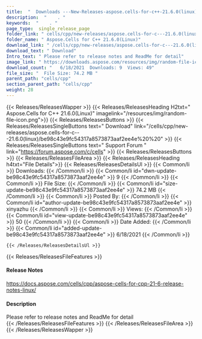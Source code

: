 ```yaml
---
title:  "  Downloads ---New-Releases-aspose.cells-for-c++-21.6.0(linux) . " 
description:  "    . " 
keywords:  "    . " 
page_type:  single_release_page
folder_link: " cells/cpp/new-releases/aspose.cells-for-c---21.6.0(linux)/"
folder_name: " Aspose.Cells for C++ 21.6.0(Linux)"
download_link: " /cells/cpp/new-releases/aspose.cells-for-c---21.6.0(linux)/be98c43e9fc54317a8573873aaf2ee4e"
download_text: " Download"
Intro_text: " Please refer to release notes and ReadMe for detail"
image_link: " https://downloads.aspose.com/resources/img/random-file-icon.png"
download_count: "   6/18/2021  Downloads: 9  Views: 49"
file_size: "  File Size: 74.2 MB "
parent_path: "cells/cpp"
section_parent_path: "cells/cpp"
weight: 28 
---
```


{{< Releases/ReleasesWapper >}}
  {{< Releases/ReleasesHeading H2txt=" Aspose.Cells for C++ 21.6.0(Linux)" imagelink="/resources/img/random-file-icon.png">}}
  {{< Releases/ReleasesButtons >}}
    {{< Releases/ReleasesSingleButtons text=" Download" link="/cells/cpp/new-releases/aspose.cells-for-c---21.6.0(linux)/be98c43e9fc54317a8573873aaf2ee4e%20%20" >}}
    {{< Releases/ReleasesSingleButtons text=" Support Forum " link="https://forum.aspose.com/c/cells" >}}
  {{< Releases/ReleasesButtons >}}
  {{< Releases/ReleasesFileArea >}}
    {{< Releases/ReleasesHeading h4txt="File Details">}}
    {{< Releases/ReleasesDetailsUl >}}
            {{< Common/li  >}} Downloads: {{< /Common/li >}} 
      {{< Common/li id="dwn-update-be98c43e9fc54317a8573873aaf2ee4e" >}} 9 {{< /Common/li >}} 
      {{< Common/li  >}} File Size: {{< /Common/li >}} 
      {{< Common/li id="size-update-be98c43e9fc54317a8573873aaf2ee4e" >}} 74.2 MB {{< /Common/li >}} 
      {{< Common/li  >}} Posted By: {{< /Common/li >}} 
      {{< Common/li id="author-update-be98c43e9fc54317a8573873aaf2ee4e" >}} xinyazhu {{< /Common/li >}} 
      {{< Common/li  >}} Views: {{< /Common/li >}} 
      {{< Common/li id="view-update-be98c43e9fc54317a8573873aaf2ee4e" >}} 50 {{< /Common/li >}} 
      {{< Common/li  >}} Date Added: {{< /Common/li >}} 
      {{< Common/li id="added-update-be98c43e9fc54317a8573873aaf2ee4e" >}} 6/18/2021 {{< /Common/li >}} 

    {{< /Releases/ReleasesDetailsUl >}}

  {{< Releases/ReleasesFileFeatures >}}
      <h4>Release Notes</h4><div><a href="https://docs.aspose.com/cells/cpp/aspose-cells-for-cpp-21-6-release-notes-linux/">https://docs.aspose.com/cells/cpp/aspose-cells-for-cpp-21-6-release-notes-linux/</a></div><h4>Description</h4><div class="HTMLDescription">Please refer to release notes and ReadMe for detail</div>
  {{< /Releases/ReleasesFileFeatures >}}
 {{< /Releases/ReleasesFileArea >}}
{{< /Releases/ReleasesWapper >}}


